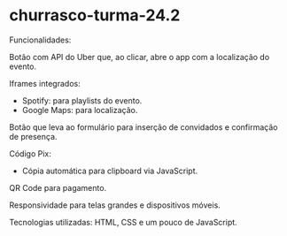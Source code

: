 # churrasco-turma-24.2
Funcionalidades:

Botão com API do Uber que, ao clicar, abre o app com a localização do evento.

Iframes integrados:
- Spotify: para playlists do evento.
- Google Maps: para localização.

Botão que leva ao formulário para inserção de convidados e confirmação de presença.

Código Pix:
- Cópia automática para clipboard via JavaScript.

QR Code para pagamento.

Responsividade para telas grandes e dispositivos móveis.

Tecnologias utilizadas:
HTML, CSS e um pouco de JavaScript.
